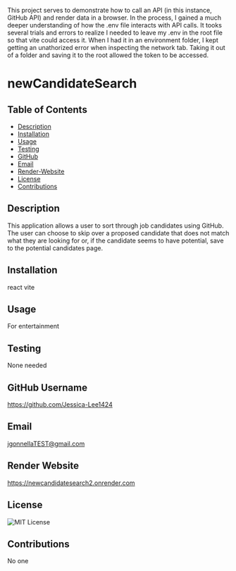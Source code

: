 This project serves to demonstrate how to call an API (in this instance, GitHub API) and render data in a browser. In the process, I gained a much deeper understanding of how the .env file interacts with API calls. It tooks several trials and errors to realize I needed to leave my .env in the root file so that vite could access it. When I had it in an environment folder, I kept getting an unathorized error when inspecting the network tab. Taking it out of a folder and saving it to the root allowed the token to be accessed.

# newCandidateSearch

## Table of Contents
- [Description](#description)
- [Installation](#installation)
- [Usage](#usage)
- [Testing](#testing)
- [GitHub](#github)
- [Email](#email)
- [Render-Website](#render-website)
- [License](#license)
- [Contributions](#contributions)

## Description
This application allows a user to sort through job candidates using GitHub. The user can choose to skip over a proposed candidate that does not match what they are looking for or, if the candidate seems to have potential, save to the potential candidates page.

## Installation
react
vite

## Usage
For entertainment

## Testing
None needed

## GitHub Username
https://github.com/Jessica-Lee1424

## Email
jgonnellaTEST@gmail.com

## Render Website
https://newcandidatesearch2.onrender.com

## License
![MIT License](https://img.shields.io/badge/License-MIT-yellow.svg)

## Contributions
No one